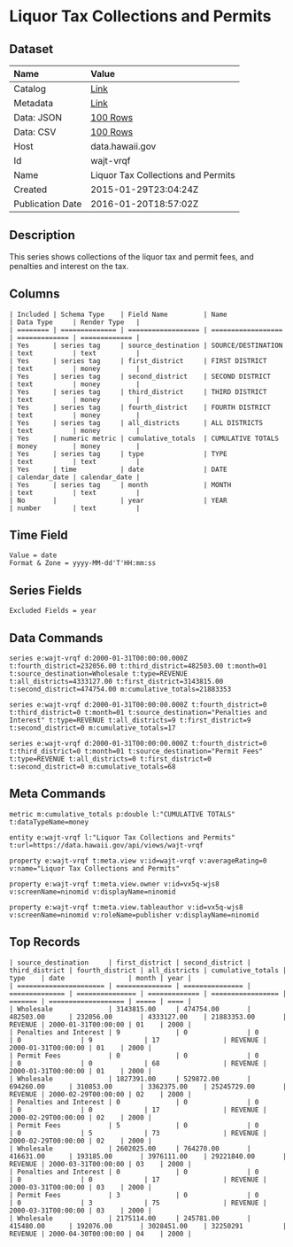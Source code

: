 # Liquor Tax Collections and Permits

## Dataset

| Name | Value |
| :--- | :---- |
| Catalog | [Link](https://catalog.data.gov/dataset/liquor-tax-collections-and-permits) |
| Metadata | [Link](https://data.hawaii.gov/api/views/wajt-vrqf) |
| Data: JSON | [100 Rows](https://data.hawaii.gov/api/views/wajt-vrqf/rows.json?max_rows=100) |
| Data: CSV | [100 Rows](https://data.hawaii.gov/api/views/wajt-vrqf/rows.csv?max_rows=100) |
| Host | data.hawaii.gov |
| Id | wajt-vrqf |
| Name | Liquor Tax Collections and Permits |
| Created | 2015-01-29T23:04:24Z |
| Publication Date | 2016-01-20T18:57:02Z |

## Description

This series shows collections of the liquor tax and permit fees, and penalties and interest on the tax.

## Columns

```ls
| Included | Schema Type    | Field Name         | Name               | Data Type     | Render Type   |
| ======== | ============== | ================== | ================== | ============= | ============= |
| Yes      | series tag     | source_destination | SOURCE/DESTINATION | text          | text          |
| Yes      | series tag     | first_district     | FIRST DISTRICT     | text          | money         |
| Yes      | series tag     | second_district    | SECOND DISTRICT    | text          | money         |
| Yes      | series tag     | third_district     | THIRD DISTRICT     | text          | money         |
| Yes      | series tag     | fourth_district    | FOURTH DISTRICT    | text          | money         |
| Yes      | series tag     | all_districts      | ALL DISTRICTS      | text          | money         |
| Yes      | numeric metric | cumulative_totals  | CUMULATIVE TOTALS  | money         | money         |
| Yes      | series tag     | type               | TYPE               | text          | text          |
| Yes      | time           | date               | DATE               | calendar_date | calendar_date |
| Yes      | series tag     | month              | MONTH              | text          | text          |
| No       |                | year               | YEAR               | number        | text          |
```

## Time Field

```ls
Value = date
Format & Zone = yyyy-MM-dd'T'HH:mm:ss
```

## Series Fields

```ls
Excluded Fields = year
```

## Data Commands

```ls
series e:wajt-vrqf d:2000-01-31T00:00:00.000Z t:fourth_district=232056.00 t:third_district=482503.00 t:month=01 t:source_destination=Wholesale t:type=REVENUE t:all_districts=4333127.00 t:first_district=3143815.00 t:second_district=474754.00 m:cumulative_totals=21883353

series e:wajt-vrqf d:2000-01-31T00:00:00.000Z t:fourth_district=0 t:third_district=0 t:month=01 t:source_destination="Penalties and Interest" t:type=REVENUE t:all_districts=9 t:first_district=9 t:second_district=0 m:cumulative_totals=17

series e:wajt-vrqf d:2000-01-31T00:00:00.000Z t:fourth_district=0 t:third_district=0 t:month=01 t:source_destination="Permit Fees" t:type=REVENUE t:all_districts=0 t:first_district=0 t:second_district=0 m:cumulative_totals=68
```

## Meta Commands

```ls
metric m:cumulative_totals p:double l:"CUMULATIVE TOTALS" t:dataTypeName=money

entity e:wajt-vrqf l:"Liquor Tax Collections and Permits" t:url=https://data.hawaii.gov/api/views/wajt-vrqf

property e:wajt-vrqf t:meta.view v:id=wajt-vrqf v:averageRating=0 v:name="Liquor Tax Collections and Permits"

property e:wajt-vrqf t:meta.view.owner v:id=vx5q-wjs8 v:screenName=ninomid v:displayName=ninomid

property e:wajt-vrqf t:meta.view.tableauthor v:id=vx5q-wjs8 v:screenName=ninomid v:roleName=publisher v:displayName=ninomid
```

## Top Records

```ls
| source_destination     | first_district | second_district | third_district | fourth_district | all_districts | cumulative_totals | type    | date                | month | year | 
| ====================== | ============== | =============== | ============== | =============== | ============= | ================= | ======= | =================== | ===== | ==== | 
| Wholesale              | 3143815.00     | 474754.00       | 482503.00      | 232056.00       | 4333127.00    | 21883353.00       | REVENUE | 2000-01-31T00:00:00 | 01    | 2000 | 
| Penalties and Interest | 9              | 0               | 0              | 0               | 9             | 17                | REVENUE | 2000-01-31T00:00:00 | 01    | 2000 | 
| Permit Fees            | 0              | 0               | 0              | 0               | 0             | 68                | REVENUE | 2000-01-31T00:00:00 | 01    | 2000 | 
| Wholesale              | 1827391.00     | 529872.00       | 694260.00      | 310853.00       | 3362375.00    | 25245729.00       | REVENUE | 2000-02-29T00:00:00 | 02    | 2000 | 
| Penalties and Interest | 0              | 0               | 0              | 0               | 0             | 17                | REVENUE | 2000-02-29T00:00:00 | 02    | 2000 | 
| Permit Fees            | 5              | 0               | 0              | 0               | 5             | 73                | REVENUE | 2000-02-29T00:00:00 | 02    | 2000 | 
| Wholesale              | 2602025.00     | 764270.00       | 416631.00      | 193185.00       | 3976111.00    | 29221840.00       | REVENUE | 2000-03-31T00:00:00 | 03    | 2000 | 
| Penalties and Interest | 0              | 0               | 0              | 0               | 0             | 17                | REVENUE | 2000-03-31T00:00:00 | 03    | 2000 | 
| Permit Fees            | 3              | 0               | 0              | 0               | 3             | 75                | REVENUE | 2000-03-31T00:00:00 | 03    | 2000 | 
| Wholesale              | 2175114.00     | 245781.00       | 415480.00      | 192076.00       | 3028451.00    | 32250291          | REVENUE | 2000-04-30T00:00:00 | 04    | 2000 | 
```